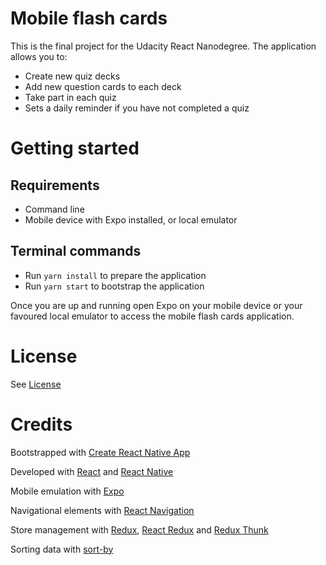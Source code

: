 # Mobile flash cards

This is the final project for the Udacity React Nanodegree. The application allows you to:

* Create new quiz decks
* Add new question cards to each deck
* Take part in each quiz
* Sets a daily reminder if you have not completed a quiz

# Getting started

## Requirements

* Command line
* Mobile device with Expo installed, or local emulator

## Terminal commands

* Run `yarn install` to prepare the application
* Run `yarn start` to bootstrap the application

Once you are up and running open Expo on your mobile device or your favoured local emulator to access the 
mobile flash cards application.

# License

See [License](LICENSE.md)

# Credits

Bootstrapped with [Create React Native App](https://github.com/react-community/create-react-native-app)

Developed with [React](https://reactjs.org/) and [React Native](https://facebook.github.io/react-native/)

Mobile emulation with [Expo](https://expo.io/)

Navigational elements with [React Navigation](https://reactnavigation.org/)

Store management with [Redux](https://redux.js.org/), [React Redux](https://github.com/reactjs/react-redux) 
and [Redux Thunk](https://github.com/gaearon/redux-thunk)

Sorting data with [sort-by](https://github.com/kvnneff/sort-by)



